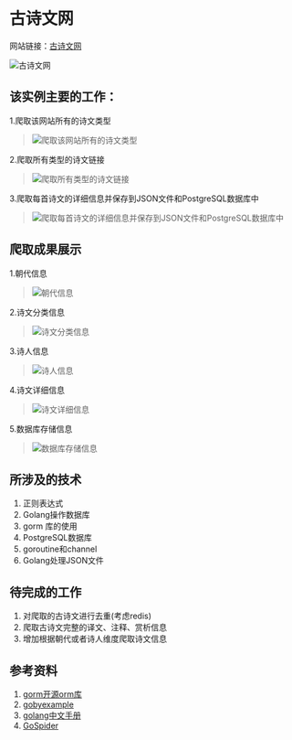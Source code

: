 # 古诗文网 #

网站链接：[古诗文网](https://www.gushiwen.org/)

![古诗文网](https://github.com/jaydenwen123/GolangSpider/blob/master/GolangSpider/example/gushiwen/images/home.png)

## 该实例主要的工作： ##

1.爬取该网站所有的诗文类型

>![爬取该网站所有的诗文类型](https://github.com/jaydenwen123/GolangSpider/blob/master/GolangSpider/example/gushiwen/images/shiwen.png)


2.爬取所有类型的诗文链接

>![爬取所有类型的诗文链接](https://github.com/jaydenwen123/GolangSpider/blob/master/GolangSpider/example/gushiwen/images/type.png)


3.爬取每首诗文的详细信息并保存到JSON文件和PostgreSQL数据库中

>![爬取每首诗文的详细信息并保存到JSON文件和PostgreSQL数据库中](https://github.com/jaydenwen123/GolangSpider/blob/master/GolangSpider/example/gushiwen/images/poem.png)


## 爬取成果展示 ##

1.朝代信息

>![朝代信息](https://github.com/jaydenwen123/GolangSpider/blob/master/GolangSpider/example/gushiwen/images/dynasty.png)

2.诗文分类信息

>![诗文分类信息](https://github.com/jaydenwen123/GolangSpider/blob/master/GolangSpider/example/gushiwen/images/typejson.png)

3.诗人信息

>![诗人信息](https://github.com/jaydenwen123/GolangSpider/blob/master/GolangSpider/example/gushiwen/images/poemer.png)

4.诗文详细信息

>![诗文详细信息](https://github.com/jaydenwen123/GolangSpider/blob/master/GolangSpider/example/gushiwen/images/poemjson.png)

5.数据库存储信息

>![数据库存储信息](https://github.com/jaydenwen123/GolangSpider/blob/master/GolangSpider/example/gushiwen/images/poem_postgresql.png)

## 所涉及的技术 ##

1. 正则表达式
2. Golang操作数据库
3. gorm 库的使用
4. PostgreSQL数据库
5. goroutine和channel
6. Golang处理JSON文件

## 待完成的工作 ##

1. 对爬取的古诗文进行去重(考虑redis)
2. 爬取古诗文完整的译文、注释、赏析信息
3. 增加根据朝代或者诗人维度爬取诗文信息

## 参考资料 ##

1. [gorm开源orm库](https://gorm.io/docs/)
2. [gobyexample](https://gobyexample.com/)
3. [golang中文手册](https://studygolang.com/pkgdoc)
4. [GoSpider](https://github.com/GopherCoder/Go-Spider)